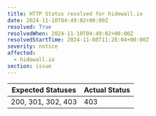 ```yaml
---
title: HTTP Status resolved for hidewall.io
date: 2024-11-10T04:49:02+00:00Z
resolved: True
resolvedWhen: 2024-11-10T04:49:02+00:00Z
resolvedStartTime: 2024-11-08T11:28:04+00:00Z
severity: notice
affected:
  - hidewall.io
section: issue
---
```


| Expected Statuses | Actual Status  |
|-------------------|----------------|
| 200, 301, 302, 403 | 403 |
